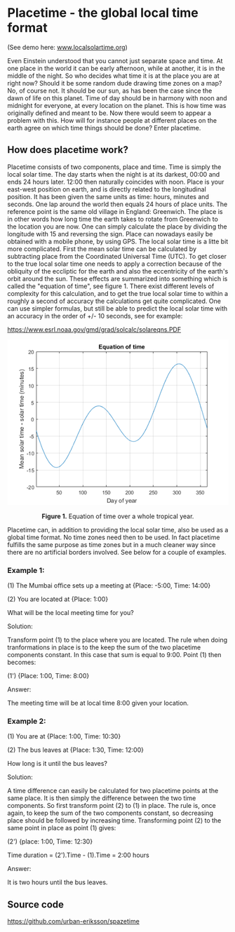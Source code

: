 # Placetime - the global local time format

(See demo here: www.localsolartime.org)

Even Einstein understood that you cannot just separate space and time. At one place in the world it can be early afternoon, while at another, it is in the middle of the night. So who decides what time it is at the place you are at right now? Should it be some random dude drawing time zones on a map? No, of course not. It should be our sun, as has been the case since the dawn of life on this planet. Time of day should be in harmony with noon and midnight for everyone, at every location on the planet. This is how time was originally defined and meant to be. Now there would seem to appear a problem with this. How will for instance people at different places on the earth agree on which time things should be done? Enter placetime.

## How does placetime work?

Placetime consists of two components, place and time. Time is simply the local solar time. The day starts when the night is at its darkest, 00:00 and ends 24 hours later. 12:00 then naturally coincides with noon. Place is your east-west position on earth, and is directly related to the longitudinal position. It has been given the same units as time: hours, minutes and seconds. One lap around the world then equals 24 hours of place units. The reference point is the same old village in England: Greenwich. The place is in other words how long time the earth takes to rotate from Greenwich to the location you are now. One can simply calculate the place by dividing the longitude with 15 and reversing the sign. Place can nowadays easily be obtained with a mobile phone, by using GPS. The local solar time is a litte bit more complicated. First the mean solar time can be calculated by subtracting place from the Coordinated Universal Time (UTC). To get closer to the true local solar time one needs to apply a correction because of the obliquity of the eccliptic for the earth and also the eccentricity of the earth's orbit around the sun. These effects are summarized into something which is called the "equation of time", see figure 1. There exist different levels of complexity for this calculation, and to get the true local solar time to within a roughly a second of accuracy the calculations get quite complicated. One can use simpler formulas, but still be able to predict the local solar time with an accuracy in the order of +/- 10 seconds, see for example:

https://www.esrl.noaa.gov/gmd/grad/solcalc/solareqns.PDF


<p align="center"> 
<img src="https://github.com/urban-eriksson/spazetime/blob/master/images/equation-of-time.png">
</p>
<p align="center"><b>Figure 1.</b> Equation of time over a whole tropical year.</p>


Placetime can, in addition to providing the local solar time, also be used as a global time format. No time zones need then to be used. In fact placetime fulfills the same purpose as time zones but in a much cleaner way since there are no artificial borders involved. See below for a couple of examples.

### Example 1:

(1) The Mumbai office sets up a meeting at {Place: -5:00, Time: 14:00}

(2) You are located at {Place: 1:00}

What will be the local meeting time for you?

Solution:

Transform point (1) to the place where you are located. The rule when doing tranformations in place is to the keep the sum of the two placetime components constant. In this case that sum is equal to 9:00. Point (1) then becomes:

(1') {Place: 1:00, Time: 8:00}

Answer:

The meeting time will be at local time 8:00 given your location.

### Example 2:

(1) You are at {Place: 1:00, Time: 10:30}

(2) The bus leaves at {Place: 1:30, Time: 12:00}

How long is it until the bus leaves?

Solution:

A time difference can easily be calculated for two placetime points at the same place. It is then simply the difference between the two time components. So first transform point (2) to (1) in place. The rule is, once again, to keep the sum of the two components constant, so decreasing place should be followed by increasing time. Transforming point (2) to the same point in place as point (1) gives:

(2') {place: 1:00, Time: 12:30}

Time duration = (2').Time - (1).Time = 2:00 hours

Answer:

It is two hours until the bus leaves.

## Source code

https://github.com/urban-eriksson/spazetime

